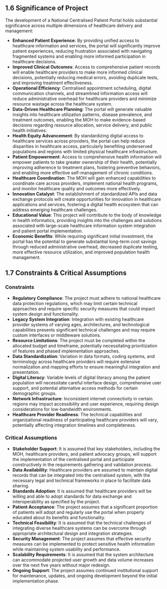 
## 1.6 Significance of Project

The development of a National Centralised Patient Portal holds substantial significance across multiple dimensions of healthcare delivery and management:

- **Enhanced Patient Experience**: By providing unified access to healthcare information and services, the portal will significantly improve patient experiences, reducing frustration associated with navigating fragmented systems and enabling more informed participation in healthcare decisions.
- **Improved Clinical Outcomes**: Access to comprehensive patient records will enable healthcare providers to make more informed clinical decisions, potentially reducing medical errors, avoiding duplicate tests, and improving treatment effectiveness.
- **Operational Efficiency**: Centralised appointment scheduling, digital communication channels, and streamlined information access will reduce administrative overhead for healthcare providers and minimize resource wastage across the healthcare system.
- **Data-Driven Healthcare Planning**: The portal will generate valuable insights into healthcare utilization patterns, disease prevalence, and treatment outcomes, enabling the MOH to make evidence-based decisions regarding resource allocation, service delivery, and public health initiatives.
- **Health Equity Advancement**: By standardizing digital access to healthcare services across providers, the portal can help reduce disparities in healthcare access, particularly benefiting underserved populations and regions with limited physical healthcare infrastructure.
- **Patient Empowerment**: Access to comprehensive health information will empower patients to take greater ownership of their health, potentially improving adherence to treatment plans, fostering preventive behaviors, and enabling more effective self-management of chronic conditions.
- **Healthcare Coordination**: The MOH will gain enhanced capabilities to coordinate care across providers, implement national health programs, and monitor healthcare quality and outcomes more effectively.
- **Innovation Catalyst**: The establishment of standardized APIs and data exchange protocols will create opportunities for innovation in healthcare applications and services, fostering a digital health ecosystem that can address emerging healthcare challenges.
- **Educational Value**: This project will contribute to the body of knowledge in health informatics, providing insights into the challenges and solutions associated with large-scale healthcare information system integration and patient portal implementation.
- **Economic Benefits**: While requiring significant initial investment, the portal has the potential to generate substantial long-term cost savings through reduced administrative overhead, decreased duplicate testing, more effective resource utilization, and improved population health management.

## 1.7 Constraints & Critical Assumptions

### Constraints

- **Regulatory Compliance**: The project must adhere to national healthcare data protection regulations, which may limit certain technical approaches and require specific security measures that could impact system design and functionality.
- **Legacy System Integration**: Integration with existing healthcare provider systems of varying ages, architectures, and technological capabilities presents significant technical challenges and may require custom interfaces or middleware solutions.
- **Resource Limitations**: The project must be completed within the allocated budget and timeframe, potentially necessitating prioritization of features and phased implementation approaches.
- **Data Standardization**: Variation in data formats, coding systems, and terminology across healthcare providers will require extensive normalization and mapping efforts to ensure meaningful integration and presentation.
- **Digital Literacy**: Variable levels of digital literacy among the patient population will necessitate careful interface design, comprehensive user support, and potential alternative access methods for certain demographic groups.
- **Network Infrastructure**: Inconsistent internet connectivity in certain regions may impact accessibility and user experience, requiring design considerations for low-bandwidth environments.
- **Healthcare Provider Readiness**: The technical capabilities and organizational readiness of participating healthcare providers will vary, potentially affecting integration timelines and completeness.

### Critical Assumptions

- **Stakeholder Support**: It is assumed that key stakeholders, including the MOH, healthcare providers, and patient advocacy groups, will support the implementation of the centralised portal and participate constructively in the requirements gathering and validation process.
- **Data Availability**: Healthcare providers are assumed to maintain digital records that can be integrated into the centralised system, with the necessary legal and technical frameworks in place to facilitate data sharing.
- **Standards Adoption**: It is assumed that healthcare providers will be willing and able to adopt standards for data exchange and interoperability as specified by the project.
- **Patient Acceptance**: The project assumes that a significant proportion of patients will adopt and regularly use the portal when properly educated about its benefits and functionality.
- **Technical Feasibility**: It is assumed that the technical challenges of integrating diverse healthcare systems can be overcome through appropriate architectural design and integration strategies.
- **Security Management**: The project assumes that effective security measures can be implemented to protect sensitive health information while maintaining system usability and performance.
- **Scalability Requirements**: It is assumed that the system architecture can accommodate projected user growth and data volume increases over the next five years without major redesign.
- **Ongoing Support**: The project assumes continued institutional support for maintenance, updates, and ongoing development beyond the initial implementation phase.
